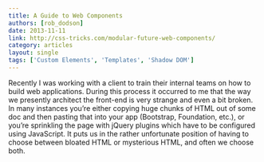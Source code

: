 ```yaml
---
title: A Guide to Web Components
authors: [rob_dodson]
date: 2013-11-11
link: http://css-tricks.com/modular-future-web-components/
category: articles
layout: single
tags: ['Custom Elements', 'Templates', 'Shadow DOM']
---
```


Recently I was working with a client to train their internal teams on how to
build web applications. During this process it occurred to me that the way we
presently architect the front-end is very strange and even a bit broken. In many
instances you’re either copying huge chunks of HTML out of some doc and then
pasting that into your app (Bootstrap, Foundation, etc.), or you’re sprinkling
the page with jQuery plugins which have to be configured using JavaScript. It
puts us in the rather unfortunate position of having to choose between bloated
HTML or mysterious HTML, and often we choose both.

<!-- Excerpt -->
